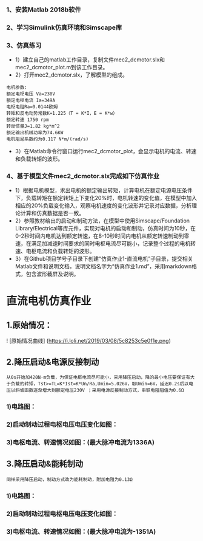 ### 1、安装Matlab 2018b软件

### 2、学习Simulink仿真环境和Simscape库

### 3、仿真练习
- 1）建立自己的matlab工作目录，复制文件mec2_dcmotor.slx和mec2_dcmotor_plot.m到该工作目录。
- 2）打开mec2_dcmotor.slx，了解模型的组成。
```
电机参数:
额定电枢电压 Va=230V
额定电枢电流 Ia=349A
电枢电阻Ra=0.0144欧姆
转矩和反电动势常数K=1.225（T = K*I，E = K*w）
额定转速 1750 rpm
转动惯量J=1.82 kg*m^2
额定输出机械功率为74.6KW
电机阻尼系数约为0.117 N*m/(rad/s)
```

- 3）在Matlab命令行窗口运行mec2_dcmotor_plot，会显示电机的电流、转速和负载转矩的波形。

### 4、基于模型文件mec2_dcmotor.slx完成如下仿真作业

- 1）根据电机模型，求出电机的额定输出转矩，计算电机在额定电源电压条件下，负载转矩在额定转矩上下变化20%时，电机转速的变化值，在模型中加入相应的20%负载变化输入，观察电机速度的变化波形并记录对应数据，分析理论计算和仿真数据是否一致。
- 2）参照教材给出的启动和制动方法，在模型中使用Simscape/Foundation Library/Electrical等库元件，实现对电机的启动和制动，仿真时间为10秒，在0-2秒时间内电机达到额定转速，在8-10秒时间内电机从额定转速制动到零速，在满足加减速时间要求的同时电枢电流尽可能小，记录整个过程的电机转速、电枢电流和负载转矩的波形。
- 3）在Github项目学号子目录下创建“仿真作业1-直流电机”子目录，提交相关Matlab文件和说明文档，说明文档名字为“仿真作业1.md”，采用markdown格式，包含波形截屏及说明。

# 直流电机仿真作业
## 1.原始情况：
! [原始情况曲线] (https://i.loli.net/2019/03/08/5c8253c5e0f1e.png)
## 2.降压启动&电源反接制动
```
从0s开始加420N·m负载，为保证电枢电流尽可能小，采用降压启动，降的最小电压要保证有大于负载的转矩，Tst>=TL=K*Ist=K*Un/Ra,Umin=5.026V，取Umin=6V，延迟0.2s后以电压以斜坡函数逐渐增大到额定电压230V ；采用电源反接制动方式，串联电阻阻值为0.6Ω
```

### 1)电路图：
### 2)启动制动过程电枢电压电压变化如图：
### 3)电枢电流、转速情况如图：(最大脉冲电流为1336A)

## 3.降压启动&能耗制动
```
同样采用降压启动，制动方式改为能耗制动，附加电阻为0.13Ω
```

### 1)电路图：
### 2)启动制动过程电枢电压电压变化如图：
### 3)电枢电流、转速情况如图：(最大脉冲电流为-1351A)
